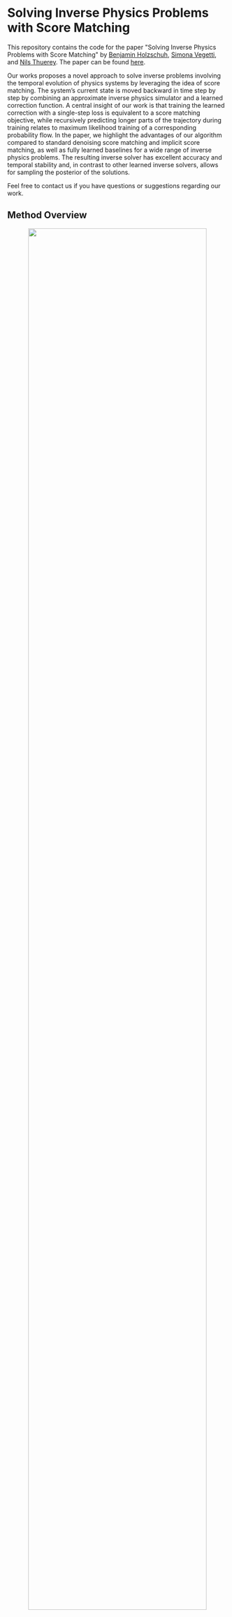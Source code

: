 # Solving Inverse Physics Problems with Score Matching

This repository contains the code for the paper "Solving Inverse Physics Problems with Score Matching" by [Benjamin Holzschuh](https://ge.in.tum.de/about/benjamin-holzschuh/), [Simona Vegetti](https://www.mpa-garching.mpg.de/person/44138/), and [Nils Thuerey](https://ge.in.tum.de/about/n-thuerey/). The paper can be found [here](https://arxiv.org/abs/2301.10250).


Our works proposes a novel approach to solve inverse problems involving the temporal evolution of physics systems by leveraging the idea of score matching. The system’s current state is moved backward in time step by step by combining an approximate inverse physics simulator and a learned correction function. A central
insight of our work is that training the learned correction with a single-step loss is equivalent to a score matching objective, while recursively predicting longer
parts of the trajectory during training relates to maximum likelihood training of a corresponding probability flow. In the paper, we highlight the advantages of our algorithm compared to standard denoising score matching and implicit score matching, as well as fully learned baselines for a wide range of inverse physics problems. 
The resulting inverse solver has excellent accuracy and temporal stability and, in contrast to other learned inverse solvers, allows for sampling the posterior of the solutions. 

Feel free to contact us if you have questions or suggestions regarding our work.

## Method Overview  
<p align="center">
  <img src="https://github.com/tum-pbs/SMDP/assets/16702943/cdf7b296-d1b1-4e55-be32-eb590003e7c0" width="90%" />
</p>

## Installation and Requirements

The code is written in Python 3.8 and tested with CUDA 11.4:

```bash conda create -n smdp python=3.8```

The majority of the code is based on JAX, which we install first with 

```bash 
conda activate smdp

# CUDA 11 installation
# Note: wheels only available on linux.
pip install --upgrade "jax[cuda11_pip]" -f https://storage.googleapis.com/jax-releases/jax_cuda_releases.html
``` 

For each experiment, additional packages can be installed with 

```bash
pip install -r requirements.txt
```

within the experiment's directory.

## Project Structure

Our code covers several experiments. Each experiment is located in a separate folder. 

### Toy Problems with Simple SDEs

We learn score fields for 1D-processes with simple SDEs. The experiments are located in the folder `toy-example`.
The simple setup allows us to compare the score learned by our method with the analytical score and 
evaluate how well the posterior distribution obtained from our method matches the true posterior distribution.

![toy_example_thumb](https://github.com/tum-pbs/SMDP/assets/16702943/af589b4d-513f-479b-979d-88cad1b34636)

### Burgers' Equation

In a slightly more involved example, we learn the score field for Burgers' equation. The experiments are located in the folder `burgers-equation`.
A difficulty here is that the physics is very sensitive to small perturbations. Therefore, the 1-step training of our method is not sufficient to produce
stable trajectories over longer time horizons. This is why our proposed multi-step training is crucial for this example. <b> Coming soon. </b>

### Heat Diffusion

In this example, we learn the score field for the stochastic heat diffusion equation. The experiments are located in the folder `heat-diffusion`.  
As the diffusive nature of the equation destroys information over time, small-scale structures need to be created during inference. 
This highlights the advanatages of the SDE version of our method, as noise added to the trajectories can be used to create missing details.

![heat_equation_example](https://github.com/tum-pbs/SMDP/assets/16702943/f4bb5200-058a-430e-9c95-ab82fa3016ac)


### Buoyancy-driven Flow with Obstacles

This example is located in the folder `buoyancy-flow`. We learn the score field for a buoyancy-driven flow with obstacles. 
What makes this experiment challenging is that it involves non-linear physics and randomly placed obstacles for each simulation. 
This means that the learned score field needs to be able to generalize very well to unseen scenarios.


![buoyancy_flow_overview](https://github.com/tum-pbs/SMDP/assets/16702943/b410e0e8-a1e0-47a5-ba07-2f59728aeeea)

### Isotropic Forced Turbulence

Finally, we learn the score field for isotropic forced turbulence. The experiments are located in the folder `navier-stokes`.
In this example, we do not have a numerical solver for the forward problem. Instead, we train a (time-independent) neural 
network for the physics and a (time-dependent) neural network for the score field. <b> Coming soon. </b>
## Citation

If you use our approach or code, please cite our paper:

```
@article{holzschuh2023smdp,
  title="{Solving Inverse Physics Problems with Score Matching}",
  author={Holzschuh, Benjamin and Vegetti, Simona and Thuerey, Nils},
  journal={Advances in Neural Information Processing Systems},
  year={2023}
}
```

